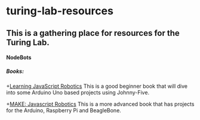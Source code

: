 # turing-lab-resources

## This is a gathering place for resources for the Turing Lab.

#### NodeBots
##### Books:
+[Learning JavaScript Robotics](https://https://www.amazon.com/Learning-JavaScript-Robotics-Kassandra-Perch/dp/1785883348/ref=sr_1_1?ie=UTF8&qid=1480791035&sr=8-1&keywords=learning+javascript+robotics)  This is a good beginner book that will dive into some Arduino Uno based projects using Johnny-Five.

+[MAKE: Javascript Robotics](https://www.amazon.com/JavaScript-Robotics-Johnny-Five-Raspberry-BeagleBone/dp/1457186950/ref=pd_bxgy_14_img_2?_encoding=UTF8&pd_rd_i=1457186950&pd_rd_r=Y6FSYK2DX954X6Y4JHR6&pd_rd_w=RccP2&pd_rd_wg=MLaXk&psc=1&refRID=Y6FSYK2DX954X6Y4JHR6)
This is a more advanced book that has projects for the Arduino, Raspberry Pi and BeagleBone.
